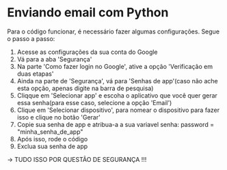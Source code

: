 # Enviando email com Python

Para o código funcionar, é necessário fazer algumas configurações. Segue o passo a passo:
1. Acesse as configurações da sua conta do Google
2. Vá para a aba 'Segurança'
3. Na parte 'Como fazer login no Google', ative a opção 'Verificação em duas etapas'
4. Ainda na parte de 'Segurança', vá para 'Senhas de app'(caso não ache esta opção, apenas digite na barra de pesquisa) 
5. Cliqque em 'Selecionar app' e escoha o aplicativo que você quer gerar essa senha(para esse caso, selecione a opção 'Email')
6. Clique em 'Selecionar dispositivo', para nomear o dispositivo para fazer isso e clique no botão 'Gerar'
7. Copie sua senha de app e atribua-a a sua variavel senha:
  password = "minha_senha_de_app"
8. Após isso, rode o código
9. Exclua sua senha de app

-> TUDO ISSO POR QUESTÃO DE SEGURANÇA !!!
